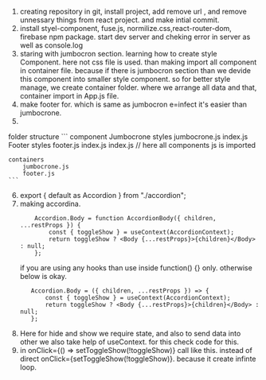 1. creating repository in git, install project, add remove url , and remove unnessary things from react project. and make intial commit.
2. install styel-component, fuse.js, normilize.css,react-router-dom, firebase npm package. start dev server and cheking error in server as well as console.log
3.  staring with jumbocron section. learning how to create style Component. here not css file is used. than making import all component in container file. because if there is jumbocron section than we devide this component into smaller style component. so for better style manage, we create container folder. where we arrange all data and that, container import in App.js file.
4. make footer for. which is same as jumbocron e=infect it's easier than jumbocrone.
5. 

folder structure
    ```
    component
        Jumbocrone
            styles
                jumbocrone.js
            index.js
        Footer
            styles
                footer.js
            index.js
        index.js   // here all components js is imported

    containers
        jumbocrone.js
        footer.js
    ```

6. export { default as Accordion } from "./accordion";
7. making accordina.
    ```
        Accordion.Body = function AccordionBody({ children, ...restProps }) {
            const { toggleShow } = useContext(AccordionContext);
            return toggleShow ? <Body {...restProps}>{children}</Body> : null;
        };
    ```
    if you are using any hooks than use inside  function() {}  only. otherwise below is okay.
     ```
        Accordion.Body = ({ children, ...restProps }) => {
            const { toggleShow } = useContext(AccordionContext);
            return toggleShow ? <Body {...restProps}>{children}</Body> : null;
        };
    ```
8. Here for hide and show we require state, and also to send data into other we also take help of useContext. for this check code for this.
9. in onClick={() => setToggleShow(!toggleShow)} call like this. instead of direct onClick={setToggleShow(!toggleShow)}. because it create infinte loop.
